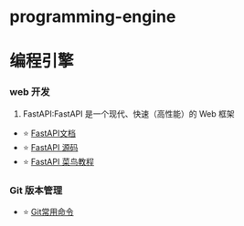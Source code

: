 # programming-engine
# 编程引擎



### web 开发

1. FastAPI:FastAPI 是一个现代、快速（高性能）的 Web 框架
- ⭐️ [FastAPI文档](https://fastapi.tiangolo.com/)
- ⭐️ [FastAPI 源码](https://github.com/tiangolo/fastapi/)
- ⭐️ [FastAPI 菜鸟教程](https://www.runoob.com/fastapi/fastapi-tutorial.html)








### Git 版本管理
- ⭐️ [Git常用命令](https://fastapi.tiangolo.com/)




